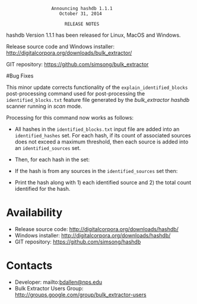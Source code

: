                      Announcing hashdb 1.1.1
                        October 31, 2014

                          RELEASE NOTES

hashdb Version 1.1.1 has been released for Linux, MacOS and Windows.

Release source code and Windows installer: http://digitalcorpora.org/downloads/bulk_extractor/

GIT repository: https://github.com/simsong/bulk_extractor

#Bug Fixes

This minor update corrects functionality of the `explain_identified_blocks` post-processing command used for post-processing the `identified_blocks.txt` feature file generated by the _bulk\_extractor_ _hashdb_ scanner running in _scan_ mode.

Processing for this command now works as follows:

* All hashes in the `identified_blocks.txt` input file are added into an `identified_hashes` set.
For each hash, if its count of associated sources does not exceed a maximum threshold, then each source is added into an `identified_sources` set.

* Then, for each hash in the set:
 * If the hash is from any sources in the `identified_sources` set then:
  * Print the hash along with 1) each identified source and 2) the total count identified for the hash.

Availability
============
* Release source code: http://digitalcorpora.org/downloads/hashdb/
* Windows installer: http://digitalcorpora.org/downloads/hashdb/
* GIT repository: https://github.com/simsong/hashdb

Contacts
========
* Developer: mailto:bdallen@nps.edu
* Bulk Extractor Users Group: http://groups.google.com/group/bulk_extractor-users

